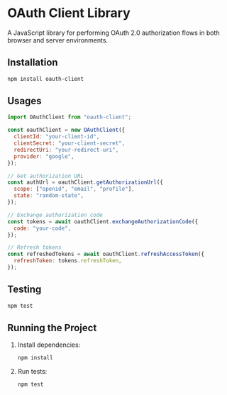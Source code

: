 # OAuth Client Library

A JavaScript library for performing OAuth 2.0 authorization flows in both browser and server environments.

## Installation

```bash
npm install oauth-client
```

## Usages

```js
import OAuthClient from "oauth-client";

const oauthClient = new OAuthClient({
  clientId: "your-client-id",
  clientSecret: "your-client-secret",
  redirectUri: "your-redirect-uri",
  provider: "google",
});

// Get authorization URL
const authUrl = oauthClient.getAuthorizationUrl({
  scope: ["openid", "email", "profile"],
  state: "random-state",
});

// Exchange authorization code
const tokens = await oauthClient.exchangeAuthorizationCode({
  code: "your-code",
});

// Refresh tokens
const refreshedTokens = await oauthClient.refreshAccessToken({
  refreshToken: tokens.refreshToken,
});
```

## Testing

```bash
npm test
```

## Running the Project

1. Install dependencies:

   ```bash
   npm install
   ```

2. Run tests:

   ```bash
   npm test
   ```
